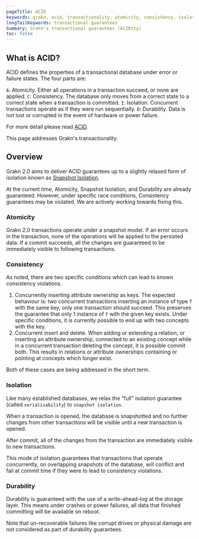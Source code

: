 ```yaml
---
pageTitle: ACID
keywords: grakn, acid, transactionality, atomicity, consistency, isolation, durability 
longTailKeywords: transactional guarantees
Summary: Grakn's transactional guarantees (ACIDity)
toc: false
---
```


## What is ACID?

ACID defines the properties of a transactional database under error or failure states. The four parts are:

`A`: Atomicity. Either all operations in a transaction succeed, or none are applied.
`C`: Consistency. The database only moves from a correct state to a correct state when a transaction is committed.
`I`: Isolation. Concurrent transactions operate as if they were run sequentially.
`D`: Durability. Data is not lost or corrupted in the event of hardware or power failure.

For more detail please read [ACID](https://en.wikipedia.org/wiki/ACID).

This page addresses Grakn's transactionality.

## Overview

Grakn 2.0 aims to deliver ACID guarantees up to a slightly relaxed form of isolation known as [Snapshot Isolation](https://en.wikipedia.org/wiki/Snapshot_isolation).

At the current time, Atomicity, Snapshot Isolation, and Durability are already guaranteed. However, under specific race conditions, Consistency 
guarantees may be violated. We are actively working towards fixing this.

### Atomicity

Grakn 2.0 transactions operate under a snapshot model. If an error occurs in the transaction, none of the operations will be applied
to the persisted data. If a commit succeeds, all the changes are guaranteed to be immediately visible to following transactions.

### Consistency

As noted, there are two specific conditions which can lead to known consistency violations.

1. Concurrently inserting attribute ownership as keys. The expected behaviour is: two concurrent transactions
inserting an instance of type `T` with the same key, only one transaction should succeed. This preserves the guarantee that only
1 instance of `T` with the given key exists. Under specific conditions, it is currently possible to end up with two concepts with the key.
2. Concurrent insert and delete. When adding or extending a relation, or inserting an attribute ownership, connected to an existing concept
while in a concurrent transaction deleting the concept, it is possible commit both. This results in relations or attribute ownerships
containing or pointing at concepts which longer exist. 

Both of these cases are being addressed in the short term.

### Isolation

Like many established databases, we relax the "full" isolation guarantee (called `serialisability`) to `snapshot isolation`.

When a transaction is opened, the database is snapshotted and no further changes from other transactions will be visible 
until a new transaction is opened.

After commit, all of the changes from the transaction are immediately visible to new transactions.

This mode of isolation guarantees that transactions that operate concurrently, on overlapping snapshots of the database, will
conflict and fail at commit time if they were to lead to consistency violations.

### Durability

Durability is guaranteed with the use of a write-ahead-log at the storage layer. This means under crashes or power failures,
all data that finished committing will be available on reboot.

Note that un-recoverable failures like corrupt drives or physical damage are not considered as part of durability guarantees.